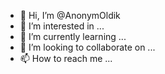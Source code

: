 - 👋 Hi, I’m @AnonymOldik
- 👀 I’m interested in ...
- 🌱 I’m currently learning ...
- 💞️ I’m looking to collaborate on ...
- 📫 How to reach me ...

<!---
AnonymOldik/AnonymOldik is a ✨ special ✨ repository because its `README.md` (this file) appears on your GitHub profile.
You can click the Preview link to take a look at your changes.
--->
